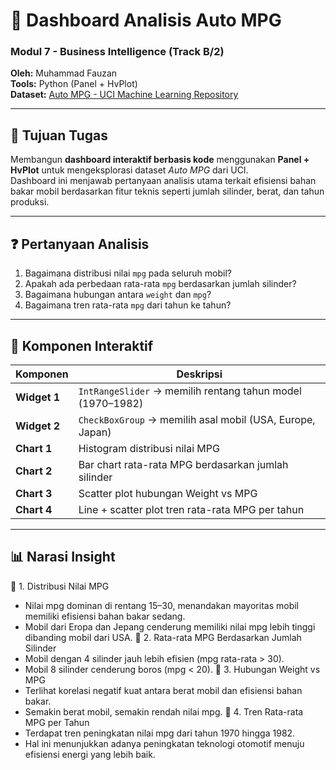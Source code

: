 # 🚗 Dashboard Analisis Auto MPG
### Modul 7 - Business Intelligence (Track B/2)
**Oleh:** Muhammad Fauzan  
**Tools:** Python (Panel + HvPlot)  
**Dataset:** [Auto MPG - UCI Machine Learning Repository](https://archive.ics.uci.edu/dataset/9/auto+mpg)

---

## 🎯 Tujuan Tugas
Membangun **dashboard interaktif berbasis kode** menggunakan **Panel + HvPlot** untuk mengeksplorasi dataset *Auto MPG* dari UCI.  
Dashboard ini menjawab pertanyaan analisis utama terkait efisiensi bahan bakar mobil berdasarkan fitur teknis seperti jumlah silinder, berat, dan tahun produksi.

---

## ❓ Pertanyaan Analisis
1. Bagaimana distribusi nilai `mpg` pada seluruh mobil?  
2. Apakah ada perbedaan rata-rata `mpg` berdasarkan jumlah silinder?  
3. Bagaimana hubungan antara `weight` dan `mpg`?  
4. Bagaimana tren rata-rata `mpg` dari tahun ke tahun?

---

## 🧩 Komponen Interaktif
| Komponen | Deskripsi |
|-----------|------------|
| **Widget 1** | `IntRangeSlider` → memilih rentang tahun model (1970–1982) |
| **Widget 2** | `CheckBoxGroup` → memilih asal mobil (USA, Europe, Japan) |
| **Chart 1** | Histogram distribusi nilai MPG |
| **Chart 2** | Bar chart rata-rata MPG berdasarkan jumlah silinder |
| **Chart 3** | Scatter plot hubungan Weight vs MPG |
| **Chart 4** | Line + scatter plot tren rata-rata MPG per tahun |

---

## 📊 Narasi Insight
📍 1. Distribusi Nilai MPG
- Nilai mpg dominan di rentang 15–30, menandakan mayoritas mobil memiliki efisiensi bahan bakar sedang.
- Mobil dari Eropa dan Jepang cenderung memiliki nilai mpg lebih tinggi dibanding mobil dari USA.
📍 2. Rata-rata MPG Berdasarkan Jumlah Silinder
- Mobil dengan 4 silinder jauh lebih efisien (mpg rata-rata > 30).
- Mobil 8 silinder cenderung boros (mpg < 20).
📍 3. Hubungan Weight vs MPG
- Terlihat korelasi negatif kuat antara berat mobil dan efisiensi bahan bakar.
- Semakin berat mobil, semakin rendah nilai mpg.
📍 4. Tren Rata-rata MPG per Tahun
- Terdapat tren peningkatan nilai mpg dari tahun 1970 hingga 1982.
- Hal ini menunjukkan adanya peningkatan teknologi otomotif menuju efisiensi energi yang lebih baik.
